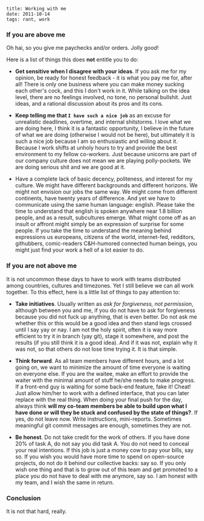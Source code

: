     title: Working with me
    date: 2011-10-14
    tags: rant, work

### <introductory bullshit>

<insert heartfelt comment about how I am sorry if this offends anybody and
where is the closest tissue store>

<note about how this is not related in any way to my current or past experiences
and that any person recognizing him or herself is welcome to hide in the closet>

### If you are above me

Oh hai, so you give me paychecks and/or orders. Jolly good!

Here is a list of things this does **not** entitle you to do:

  * **Get sensitive when I disagree with your ideas**. If you ask me for my opinion,
  be ready for honest feedback - it is what you pay me for, after all! There is
  only one business where you can make money sucking each other's cock, and this
  I don't work in it. While talking on the idea level, there are no feelings
  involved, no tone, no personal bullshit. Just ideas, and a rational discussion
  about its pros and its cons.

  * **Keep telling me that `I have such a nice job`** as an excuse for unrealistic
  deadlines, overtime, and internal shitstorms. I love what we are doing here,
  I think it is a fantastic opportunity, I believe in the future of what we are
  doing (otherwise I would not be here), but ultimately it is such a nice job
  because I am so enthusiastic and willing about it. Because I work shifts at
  unholy hours to try and provide the best environment to my fellow co-workers.
  Just because unicorns are part of our company culture does not mean we are
  playing polly-pockets. We are doing serious shit and we are good at it.

  * Have a complete lack of basic decency, politeness, and interest for my culture.
  We might have different backgrounds and different horizons. We might not envision
  our jobs the same way. We might come from different continents, have twenty
  years of difference. And yet we have to communicate using the same human language:
  english. Please take the time to understand that english is spoken anywhere near
  1.8 billion people, and as a result, subcultures emerge. What might come off
  as an insult or affront might simply be an expression of surprise for some people.
  If you take the time to understand the meaning behind expressions us europeans,
  citizens of the world, internet-fed, redditors, githubbers, comic-readers C&H-humored
  connected human beings, you might just find your work a hell of a lot easier to do.

### If you are not above me

It is not uncommon these days to have to work with teams distributed among countries,
cultures and timezones. Yet I still believe we can all work together. To this effect,
here is a little list of things to pay attention to:

  * **Take initiatives**. Usually written as *ask for forgiveness, not permission*,
  although between you and me, if you do not have to ask for forgiveness because you did not
  fuck up anything, that is even better. Do not ask me whether this or this would be
  a good idea and then stand legs crossed until I say yay or nay. I am not the holy
  spirit, often it is way more efficient to try it in branch (yay git), stage it
  somewhere, and post the results (if you still think it is a good idea). And if it was
  not, explain why it was not, so that others do not lose time trying it. It is that simple.
  
  * **Think forward**. As all team members have different hours, and a lot going on,
  we want to minimize the amount of time everyone is waiting on everyone else. If you
  are the waitee, make an effort to provide the waiter with the minimal amount of stuff
  he/she needs to make progress. If a front-end guy is waiting for some back-end feature,
  fake it! Cheat! Just allow him/her to work with a defined interface, that you can later
  replace with the real thing. When doing your final push for the day, always think
  **will my co-team members be able to build upon what I have done or will they be
  stuck and confused by the state of things?**. If yes, do not leave now. Write instructions,
  mini-reports. Sometimes meaningful git commit messages are enough, sometimes they are not.

  * **Be honest**. Do not take credit for the work of others. If you have done 20% of
  task A, do not say you did task A. You do not need to conceal your real intentions.
  If this job is just a money cow to pay your bills, say so. If you wish you would
  have more time to spend on open-source projects, do not do it behind our collective
  backs: say so. If you only wish one thing and that is to grow out of this team
  and get promoted to a place you do not have to deal with me anymore, say so. I am
  honest with my team, and I wish the same in return.

### Conclusion

It is not that hard, really.

